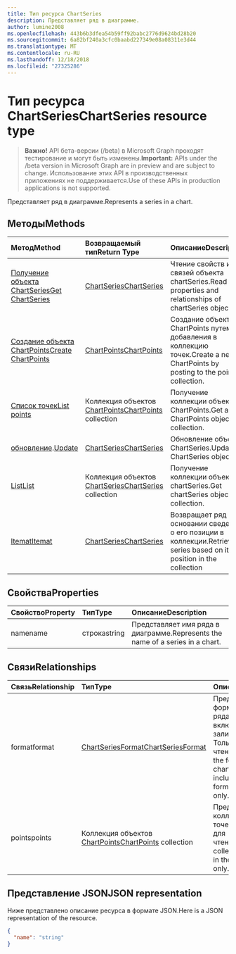 ```yaml
---
title: Тип ресурса ChartSeries
description: Представляет ряд в диаграмме.
author: lumine2008
ms.openlocfilehash: 443b6b3dfea54b59ff92babc2776d9624bd28b20
ms.sourcegitcommit: 6a82bf240a3cfc0baabd227349e08a08311e3d44
ms.translationtype: MT
ms.contentlocale: ru-RU
ms.lasthandoff: 12/18/2018
ms.locfileid: "27325286"
---
```

# <a name="chartseries-resource-type"></a><span data-ttu-id="744a0-103">Тип ресурса ChartSeries</span><span class="sxs-lookup"><span data-stu-id="744a0-103">ChartSeries resource type</span></span>

> <span data-ttu-id="744a0-104">**Важно!** API бета-версии (/beta) в Microsoft Graph проходят тестирование и могут быть изменены.</span><span class="sxs-lookup"><span data-stu-id="744a0-104">**Important:** APIs under the /beta version in Microsoft Graph are in preview and are subject to change.</span></span> <span data-ttu-id="744a0-105">Использование этих API в производственных приложениях не поддерживается.</span><span class="sxs-lookup"><span data-stu-id="744a0-105">Use of these APIs in production applications is not supported.</span></span>

<span data-ttu-id="744a0-106">Представляет ряд в диаграмме.</span><span class="sxs-lookup"><span data-stu-id="744a0-106">Represents a series in a chart.</span></span>


## <a name="methods"></a><span data-ttu-id="744a0-107">Методы</span><span class="sxs-lookup"><span data-stu-id="744a0-107">Methods</span></span>

| <span data-ttu-id="744a0-108">Метод</span><span class="sxs-lookup"><span data-stu-id="744a0-108">Method</span></span>           | <span data-ttu-id="744a0-109">Возвращаемый тип</span><span class="sxs-lookup"><span data-stu-id="744a0-109">Return Type</span></span>    |<span data-ttu-id="744a0-110">Описание</span><span class="sxs-lookup"><span data-stu-id="744a0-110">Description</span></span>|
|:---------------|:--------|:----------|
|[<span data-ttu-id="744a0-111">Получение объекта ChartSeries</span><span class="sxs-lookup"><span data-stu-id="744a0-111">Get ChartSeries</span></span>](../api/chartseries-get.md) | [<span data-ttu-id="744a0-112">ChartSeries</span><span class="sxs-lookup"><span data-stu-id="744a0-112">ChartSeries</span></span>](chartseries.md) |<span data-ttu-id="744a0-113">Чтение свойств и связей объекта chartSeries.</span><span class="sxs-lookup"><span data-stu-id="744a0-113">Read properties and relationships of chartSeries object.</span></span>|
|[<span data-ttu-id="744a0-114">Создание объекта ChartPoints</span><span class="sxs-lookup"><span data-stu-id="744a0-114">Create ChartPoints</span></span>](../api/chartseries-post-points.md) |[<span data-ttu-id="744a0-115">ChartPoints</span><span class="sxs-lookup"><span data-stu-id="744a0-115">ChartPoints</span></span>](chartpoint.md)| <span data-ttu-id="744a0-116">Создание объекта ChartPoints путем добавления в коллекцию точек.</span><span class="sxs-lookup"><span data-stu-id="744a0-116">Create a new ChartPoints by posting to the points collection.</span></span>|
|[<span data-ttu-id="744a0-117">Список точек</span><span class="sxs-lookup"><span data-stu-id="744a0-117">List points</span></span>](../api/chartseries-list-points.md) |<span data-ttu-id="744a0-118">Коллекция объектов [ChartPoints](chartpoint.md)</span><span class="sxs-lookup"><span data-stu-id="744a0-118">[ChartPoints](chartpoint.md) collection</span></span>| <span data-ttu-id="744a0-119">Получение коллекции объектов ChartPoints.</span><span class="sxs-lookup"><span data-stu-id="744a0-119">Get a ChartPoints object collection.</span></span>|
|<span data-ttu-id="744a0-120">[обновление](../api/chartseries-update.md).</span><span class="sxs-lookup"><span data-stu-id="744a0-120">[Update](../api/chartseries-update.md)</span></span> | [<span data-ttu-id="744a0-121">ChartSeries</span><span class="sxs-lookup"><span data-stu-id="744a0-121">ChartSeries</span></span>](chartseries.md) |<span data-ttu-id="744a0-122">Обновление объекта ChartSeries.</span><span class="sxs-lookup"><span data-stu-id="744a0-122">Update ChartSeries object.</span></span> |
|[<span data-ttu-id="744a0-123">List</span><span class="sxs-lookup"><span data-stu-id="744a0-123">List</span></span>](../api/chartseries-list.md) | <span data-ttu-id="744a0-124">Коллекция объектов [ChartSeries](chartseries.md)</span><span class="sxs-lookup"><span data-stu-id="744a0-124">[ChartSeries](chartseries.md) collection</span></span> |<span data-ttu-id="744a0-125">Получение коллекции объектов chartSeries.</span><span class="sxs-lookup"><span data-stu-id="744a0-125">Get chartSeries object collection.</span></span> |
|[<span data-ttu-id="744a0-126">Itemat</span><span class="sxs-lookup"><span data-stu-id="744a0-126">Itemat</span></span>](../api/chartseriescollection-itemat.md)|[<span data-ttu-id="744a0-127">ChartSeries</span><span class="sxs-lookup"><span data-stu-id="744a0-127">ChartSeries</span></span>](chartseries.md)|<span data-ttu-id="744a0-128">Возвращает ряд на основании сведений о его позиции в коллекции.</span><span class="sxs-lookup"><span data-stu-id="744a0-128">Retrieves a series based on its position in the collection</span></span>|

## <a name="properties"></a><span data-ttu-id="744a0-129">Свойства</span><span class="sxs-lookup"><span data-stu-id="744a0-129">Properties</span></span>
| <span data-ttu-id="744a0-130">Свойство</span><span class="sxs-lookup"><span data-stu-id="744a0-130">Property</span></span>     | <span data-ttu-id="744a0-131">Тип</span><span class="sxs-lookup"><span data-stu-id="744a0-131">Type</span></span>   |<span data-ttu-id="744a0-132">Описание</span><span class="sxs-lookup"><span data-stu-id="744a0-132">Description</span></span>|
|:---------------|:--------|:----------|
|<span data-ttu-id="744a0-133">name</span><span class="sxs-lookup"><span data-stu-id="744a0-133">name</span></span>|<span data-ttu-id="744a0-134">строка</span><span class="sxs-lookup"><span data-stu-id="744a0-134">string</span></span>|<span data-ttu-id="744a0-135">Представляет имя ряда в диаграмме.</span><span class="sxs-lookup"><span data-stu-id="744a0-135">Represents the name of a series in a chart.</span></span>|

## <a name="relationships"></a><span data-ttu-id="744a0-136">Связи</span><span class="sxs-lookup"><span data-stu-id="744a0-136">Relationships</span></span>
| <span data-ttu-id="744a0-137">Связь</span><span class="sxs-lookup"><span data-stu-id="744a0-137">Relationship</span></span> | <span data-ttu-id="744a0-138">Тип</span><span class="sxs-lookup"><span data-stu-id="744a0-138">Type</span></span>   |<span data-ttu-id="744a0-139">Описание</span><span class="sxs-lookup"><span data-stu-id="744a0-139">Description</span></span>|
|:---------------|:--------|:----------|
|<span data-ttu-id="744a0-140">format</span><span class="sxs-lookup"><span data-stu-id="744a0-140">format</span></span>|[<span data-ttu-id="744a0-141">ChartSeriesFormat</span><span class="sxs-lookup"><span data-stu-id="744a0-141">ChartSeriesFormat</span></span>](chartseriesformat.md)|<span data-ttu-id="744a0-p102">Представляет форматирование ряда диаграммы, включая формат заливки и линий. Только для чтения.</span><span class="sxs-lookup"><span data-stu-id="744a0-p102">Represents the formatting of a chart series, which includes fill and line formatting. Read-only.</span></span>|
|<span data-ttu-id="744a0-144">points</span><span class="sxs-lookup"><span data-stu-id="744a0-144">points</span></span>|<span data-ttu-id="744a0-145">Коллекция объектов [ChartPoints](chartpoint.md)</span><span class="sxs-lookup"><span data-stu-id="744a0-145">[ChartPoints](chartpoint.md) collection</span></span>|<span data-ttu-id="744a0-p103">Представляет коллекцию всех точек в ряду. Только для чтения.</span><span class="sxs-lookup"><span data-stu-id="744a0-p103">Represents a collection of all points in the series. Read-only.</span></span>|

## <a name="json-representation"></a><span data-ttu-id="744a0-148">Представление JSON</span><span class="sxs-lookup"><span data-stu-id="744a0-148">JSON representation</span></span>

<span data-ttu-id="744a0-149">Ниже представлено описание ресурса в формате JSON.</span><span class="sxs-lookup"><span data-stu-id="744a0-149">Here is a JSON representation of the resource.</span></span>

<!-- {
  "blockType": "resource",
  "optionalProperties": [

  ],
  "@odata.type": "microsoft.graph.chartSeries"
}-->

```json
{
  "name": "string"
}

```

<!-- uuid: 8fcb5dbc-d5aa-4681-8e31-b001d5168d79
2015-10-25 14:57:30 UTC -->
<!-- {
  "type": "#page.annotation",
  "description": "ChartSeries resource",
  "keywords": "",
  "section": "documentation",
  "tocPath": ""
}-->